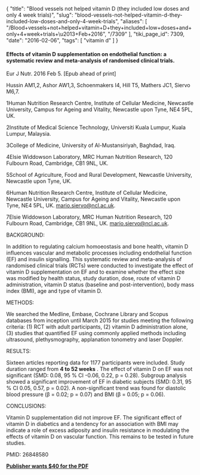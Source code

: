 {
    "title": "Blood vessels not helped vitamin D (they included low doses and only 4 week trials)",
    "slug": "blood-vessels-not-helped-vitamin-d-they-included-low-doses-and-only-4-week-trials",
    "aliases": [
        "/Blood+vessels+not+helped+vitamin+D+they+included+low+doses+and+only+4+week+trials+\u2013+Feb+2016",
        "/7309"
    ],
    "tiki_page_id": 7309,
    "date": "2016-02-06",
    "tags": [
        "vitamin d"
    ]
}


#### Effects of vitamin D supplementation on endothelial function: a systematic review and meta-analysis of randomised clinical trials.

Eur J Nutr. 2016 Feb 5. <span>[Epub ahead of print]</span>

Hussin AM1,2, Ashor AW1,3, Schoenmakers I4, Hill T5, Mathers JC1, Siervo M6,7.

1Human Nutrition Research Centre, Institute of Cellular Medicine, Newcastle University, Campus for Ageing and Vitality, Newcastle upon Tyne, NE4 5PL, UK.

2Institute of Medical Science Technology, Universiti Kuala Lumpur, Kuala Lumpur, Malaysia.

3College of Medicine, University of Al-Mustansiriyah, Baghdad, Iraq.

4Elsie Widdowson Laboratory, MRC Human Nutrition Research, 120 Fulbourn Road, Cambridge, CB1 9NL, UK.

5School of Agriculture, Food and Rural Development, Newcastle University, Newcastle upon Tyne, UK.

6Human Nutrition Research Centre, Institute of Cellular Medicine, Newcastle University, Campus for Ageing and Vitality, Newcastle upon Tyne, NE4 5PL, UK. mario.siervo@ncl.ac.uk.

7Elsie Widdowson Laboratory, MRC Human Nutrition Research, 120 Fulbourn Road, Cambridge, CB1 9NL, UK. mario.siervo@ncl.ac.uk.

BACKGROUND:

In addition to regulating calcium homoeostasis and bone health, vitamin D influences vascular and metabolic processes including endothelial function (EF) and insulin signalling. This systematic review and meta-analysis of randomised clinical trials (RCTs) were conducted to investigate the effect of vitamin D supplementation on EF and to examine whether the effect size was modified by health status, study duration, dose, route of vitamin D administration, vitamin D status (baseline and post-intervention), body mass index (BMI), age and type of vitamin D.

METHODS:

We searched the Medline, Embase, Cochrane Library and Scopus databases from inception until March 2015 for studies meeting the following criteria: (1) RCT with adult participants, (2) vitamin D administration alone, (3) studies that quantified EF using commonly applied methods including ultrasound, plethysmography, applanation tonometry and laser Doppler.

RESULTS:

Sixteen articles reporting data for 1177 participants were included. Study duration ranged from  **4 to 52 weeks** . The effect of vitamin D on EF was not significant (SMD: 0.08, 95 % CI -0.06, 0.22, p = 0.28). Subgroup analysis showed a significant improvement of EF in diabetic subjects (SMD: 0.31, 95 % CI 0.05, 0.57, p = 0.02). A non-significant trend was found for diastolic blood pressure (β = 0.02; p = 0.07) and BMI (β = 0.05; p = 0.06).

CONCLUSIONS:

Vitamin D supplementation did not improve EF. The significant effect of vitamin D in diabetics and a tendency for an association with BMI may indicate a role of excess adiposity and insulin resistance in modulating the effects of vitamin D on vascular function. This remains to be tested in future studies.

PMID: 26848580

 **[Publisher wants $40 for the PDF](http://link.springer.com/article/10.1007/s00394-016-1159-3)**